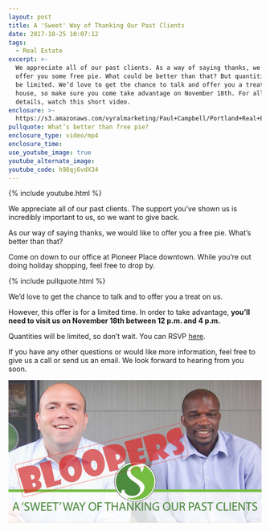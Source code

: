 ```yaml
---
layout: post
title: A 'Sweet' Way of Thanking Our Past Clients
date: 2017-10-25 10:07:12
tags:
  - Real Estate
excerpt: >-
  We appreciate all of our past clients. As a way of saying thanks, we’d like to
  offer you some free pie. What could be better than that? But quantities will
  be limited. We’d love to get the chance to talk and offer you a treat on the
  house, so make sure you come take advantage on November 18th. For all the
  details, watch this short video.
enclosure: >-
  https://s3.amazonaws.com/vyralmarketing/Paul+Campbell/Portland+Real+Estate+Agent-+A+%2527Sweet%2527+Way+of+Thanking+Our+Past+Clients.mp4
pullquote: What’s better than free pie?
enclosure_type: video/mp4
enclosure_time:
use_youtube_image: true
youtube_alternate_image:
youtube_code: h98qj6vdX34
---
```



{% include youtube.html %}

We appreciate all of our past clients. The support you’ve shown us is incredibly important to us, so we want to give back.

As our way of saying thanks, we would like to offer you a free pie. What’s better than that?

Come on down to our office at Pioneer Place downtown. While you’re out doing holiday shopping, feel free to drop by.

{% include pullquote.html %}

We’d love to get the chance to talk and to offer you a treat on us.

However, this offer is for a limited time. In order to take advantage, **you’ll need to visit us on November 18th between 12 p.m. and 4 p.m.**

Quantities will be limited, so don’t wait. You can RSVP [here](https://goo.gl/rSZniM).

If you have any other questions or would like more information, feel free to give us a call or send us an email. We look forward to hearing from you soon.

[![](/uploads/versions/rsz-stellar-realty-oct-1-bloopers-1---x----640-360x---.jpg)](https://youtu.be/UKno6Pr25Zw)